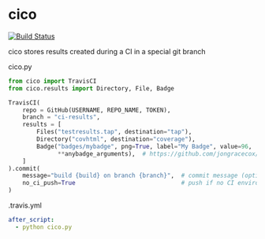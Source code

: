# cico

[![Build Status](https://travis-ci.org/stefanhoelzl/cico.svg?branch=master)](https://travis-ci.org/stefanhoelzl/cico)


cico stores results created during a CI in a special git branch

cico.py
```python
from cico import TravisCI
from cico.results import Directory, File, Badge

TravisCI(
    repo = GitHub(USERNAME, REPO_NAME, TOKEN),
    branch = "ci-results",
    results = [
        Files("testresults.tap", destination="tap"),
        Directory("covhtml", destination="coverage"),
        Badge("badges/mybadge", png=True, label="My Badge", value=96,
              **anybadge_arguments),  # https://github.com/jongracecox/anybadge
    ]
).commit(
    message="build {build} on branch {branch}",  # commit message (optional)
    no_ci_push=True                              # push if no CI environment (default=False)
)
```

.travis.yml
```yaml
after_script:
  - python cico.py
```
